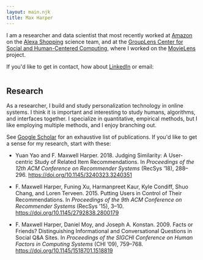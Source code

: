 ```yaml
---
layout: main.njk
title: Max Harper
---
```


I am a researcher and data scientist that most recently worked at [Amazon](https://www.amazon.com/) on the 
[Alexa Shopping](https://www.amazon.com/alexa-voice-shopping/b?ie=UTF8&node=14552177011) science team, and 
at the [GroupLens Center for Social and Human-Centered Computing](http://grouplens.org),
where I worked on the [MovieLens](http://movielens.org) project.

<!-- [resume (.pdf)](/static/harper-resume.pdf) -->

<!-- [publications (Google Scholar)](https://scholar.google.com/citations?user=y9kaCjcAAAAJ&hl=en&oi=sra) -->

If you'd like to get in contact, how about
[LinkedIn](https://www.linkedin.com/in/maxharper) 
or email:

<img src="/images/max-email-gmail.png" alt="" style="max-width: 200px;">

## Research

As a researcher, I build and study personalization technology in online systems.
I think it is important and interesting to study humans, algorithms, and interfaces together.
I specialize in quantitative, empirical methods, but I like employing multiple
methods, and I enjoy branching out.

See [Google Scholar](https://scholar.google.com/citations?user=y9kaCjcAAAAJ&hl=en&oi=sra)
for an exhaustive list of publications. If you'd like to get a sense for my research, start with these:

* Yuan Yao and F. Maxwell Harper. 2018. Judging Similarity: A User-centric Study of Related Item Recommendations. In <i>Proceedings of the 12th ACM Conference on Recommender Systems</i> (RecSys ’18), 288–296. <a href="https://doi.org/10.1145/3240323.3240351">https://doi.org/10.1145/3240323.3240351</a>

* F. Maxwell Harper, Funing Xu, Harmanpreet Kaur, Kyle Condiff, Shuo Chang, and Loren Terveen. 2015. Putting Users in Control of Their Recommendations. In <i>Proceedings of the 9th ACM Conference on Recommender Systems</i> (RecSys ’15), 3–10. <a href="https://doi.org/10.1145/2792838.2800179">https://doi.org/10.1145/2792838.2800179</a>

* F. Maxwell Harper, Daniel Moy, and Joseph A. Konstan. 2009. Facts or Friends? Distinguishing Informational and Conversational Questions in Social Q&A Sites. In <i>Proceedings of the SIGCHI Conference on Human Factors in Computing Systems</i> (CHI ’09), 759–768. <a href="https://doi.org/10.1145/1518701.1518819">https://doi.org/10.1145/1518701.1518819</a>

